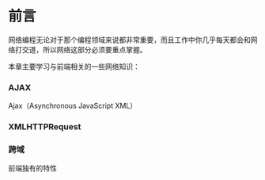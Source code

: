 # 前言

网络编程无论对于那个编程领域来说都非常重要，而且工作中你几乎每天都会和网络打交道，所以网络这部分必须要重点掌握。

本章主要学习与前端相关的一些网络知识：

### AJAX

Ajax（Asynchronous  JavaScript XML）



### XMLHTTPRequest



### 跨域

前端独有的特性

<GongZhongHao></GongZhongHao>